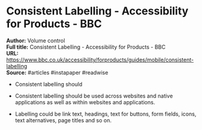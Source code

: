# Consistent Labelling - Accessibility for Products - BBC

**Author:** Volume control  
**Full title:** Consistent Labelling - Accessibility for Products - BBC  
**URL:** https://www.bbc.co.uk/accessibility/forproducts/guides/mobile/consistent-labelling  
**Source:** #articles #instapaper #readwise

- Consistent labelling should 
   
- Consistent labelling should be used across websites and native applications as well as within websites and applications. 
   
- Labelling could be link text, headings, text for buttons, form fields, icons, text alternatives, page titles and so on. 
   
